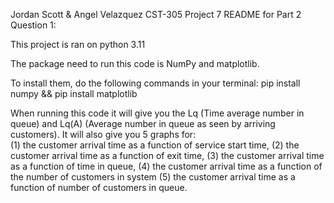 Jordan Scott & Angel Velazquez
CST-305 
Project 7 
README for Part 2 Question 1: 

This project is ran on python 3.11

The package need to run this code is NumPy and matplotlib.

To install them, do the following commands in your terminal: 
pip install numpy && pip install matplotlib 

When running this code it will give you the Lq (Time average number in queue) and Lq(A) (Average number in queue as seen by arriving customers). It will also give you 5 graphs for:  
(1) the customer arrival time as a function of service start time, 
(2) the customer arrival time as a function of exit time, 
(3) the customer arrival time as a function of time in queue, 
(4) the customer arrival time as a function of the number of customers in system 
(5) the customer arrival time as a function of number of customers in queue.
